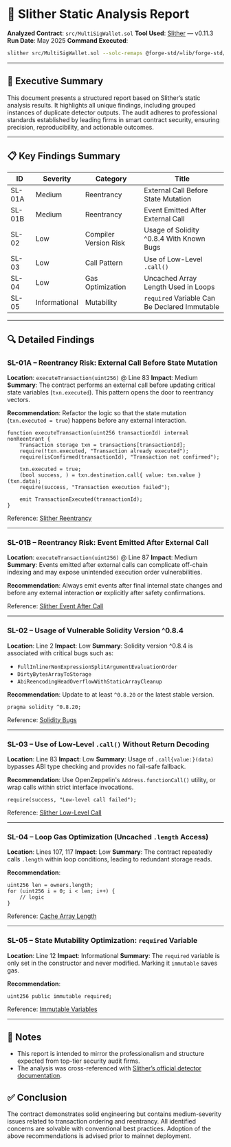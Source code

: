 # 🔬 Slither Static Analysis Report

**Analyzed Contract**: `src/MultiSigWallet.sol`
**Tool Used**: [Slither](https://github.com/crytic/slither) — v0.11.3
**Run Date**: May 2025
**Command Executed**:

```bash
slither src/MultiSigWallet.sol --solc-remaps @forge-std/=lib/forge-std/src
```

---

## 🧠 Executive Summary

This document presents a structured report based on Slither’s static analysis results. It highlights all unique findings, including grouped instances of duplicate detector outputs. The audit adheres to professional standards established by leading firms in smart contract security, ensuring precision, reproducibility, and actionable outcomes.

---

## 📋 Key Findings Summary

| ID     | Severity      | Category              | Title                                         |
| ------ | ------------- | --------------------- | --------------------------------------------- |
| SL-01A | Medium        | Reentrancy            | External Call Before State Mutation           |
| SL-01B | Medium        | Reentrancy            | Event Emitted After External Call             |
| SL-02  | Low           | Compiler Version Risk | Usage of Solidity ^0.8.4 With Known Bugs      |
| SL-03  | Low           | Call Pattern          | Use of Low-Level `.call()`                    |
| SL-04  | Low           | Gas Optimization      | Uncached Array Length Used in Loops           |
| SL-05  | Informational | Mutability            | `required` Variable Can Be Declared Immutable |

---

## 🔍 Detailed Findings

### SL-01A – Reentrancy Risk: External Call Before State Mutation

**Location**: `executeTransaction(uint256)` @ Line 83
**Impact**: Medium
**Summary**: The contract performs an external call before updating critical state variables (`txn.executed`). This pattern opens the door to reentrancy vectors.

**Recommendation**:
Refactor the logic so that the state mutation (`txn.executed = true`) happens before any external interaction.

```solidity
function executeTransaction(uint256 transactionId) internal nonReentrant {
    Transaction storage txn = transactions[transactionId];
    require(!txn.executed, "Transaction already executed");
    require(isConfirmed(transactionId), "Transaction not confirmed");

    txn.executed = true;
    (bool success, ) = txn.destination.call{ value: txn.value }(txn.data);
    require(success, "Transaction execution failed");

    emit TransactionExecuted(transactionId);
}
```

Reference: [Slither Reentrancy](https://github.com/crytic/slither/wiki/Detector-Documentation#reentrancy-vulnerabilities)

---

### SL-01B – Reentrancy Risk: Event Emitted After External Call

**Location**: `executeTransaction(uint256)` @ Line 87
**Impact**: Medium
**Summary**: Events emitted after external calls can complicate off-chain indexing and may expose unintended execution order vulnerabilities.

**Recommendation**: Always emit events after final internal state changes and before any external interaction **or** explicitly after safety confirmations.

Reference: [Slither Event After Call](https://github.com/crytic/slither/wiki/Detector-Documentation#reentrancy-vulnerabilities-3)

---

### SL-02 – Usage of Vulnerable Solidity Version ^0.8.4

**Location**: Line 2
**Impact**: Low
**Summary**: Solidity version ^0.8.4 is associated with critical bugs such as:

* `FullInlinerNonExpressionSplitArgumentEvaluationOrder`
* `DirtyBytesArrayToStorage`
* `AbiReencodingHeadOverflowWithStaticArrayCleanup`

**Recommendation**: Update to at least `^0.8.20` or the latest stable version.

```solidity
pragma solidity ^0.8.20;
```

Reference: [Solidity Bugs](https://soliditylang.org/docs/v0.8.20/bugs.html)

---

### SL-03 – Use of Low-Level `.call()` Without Return Decoding

**Location**: Line 83
**Impact**: Low
**Summary**: Usage of `.call{value:}(data)` bypasses ABI type checking and provides no fail-safe fallback.

**Recommendation**:
Use OpenZeppelin's `Address.functionCall()` utility, or wrap calls within strict interface invocations.

```solidity
require(success, "Low-level call failed");
```

Reference: [Slither Low-Level Call](https://github.com/crytic/slither/wiki/Detector-Documentation#low-level-calls)

---

### SL-04 – Loop Gas Optimization (Uncached `.length` Access)

**Location**: Lines 107, 117
**Impact**: Low
**Summary**: The contract repeatedly calls `.length` within loop conditions, leading to redundant storage reads.

**Recommendation**:

```solidity
uint256 len = owners.length;
for (uint256 i = 0; i < len; i++) {
    // logic
}
```

Reference: [Cache Array Length](https://github.com/crytic/slither/wiki/Detector-Documentation#cache-array-length)

---

### SL-05 – State Mutability Optimization: `required` Variable

**Location**: Line 12
**Impact**: Informational
**Summary**: The `required` variable is only set in the constructor and never modified. Marking it `immutable` saves gas.

**Recommendation**:

```solidity
uint256 public immutable required;
```

Reference: [Immutable Variables](https://github.com/crytic/slither/wiki/Detector-Documentation#state-variables-that-could-be-declared-immutable)

---

## 📌 Notes

* This report is intended to mirror the professionalism and structure expected from top-tier security audit firms.
* The analysis was cross-referenced with [Slither’s official detector documentation](https://github.com/crytic/slither/wiki/Detector-Documentation).

## ✅ Conclusion

The contract demonstrates solid engineering but contains medium-severity issues related to transaction ordering and reentrancy. All identified concerns are solvable with conventional best practices. Adoption of the above recommendations is advised prior to mainnet deployment.


